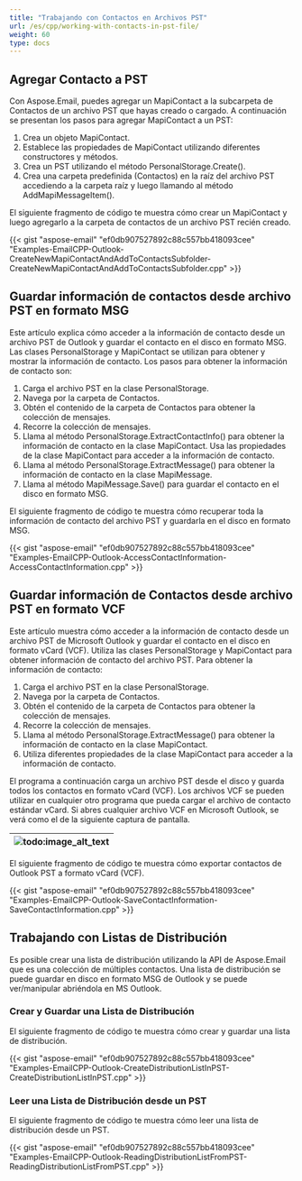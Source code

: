 ```yaml
---
title: "Trabajando con Contactos en Archivos PST"
url: /es/cpp/working-with-contacts-in-pst-file/
weight: 60
type: docs
---
```


## **Agregar Contacto a PST**
Con Aspose.Email, puedes agregar un MapiContact a la subcarpeta de Contactos de un archivo PST que hayas creado o cargado. A continuación se presentan los pasos para agregar MapiContact a un PST:

1. Crea un objeto MapiContact.
1. Establece las propiedades de MapiContact utilizando diferentes constructores y métodos.
1. Crea un PST utilizando el método PersonalStorage.Create().
1. Crea una carpeta predefinida (Contactos) en la raíz del archivo PST accediendo a la carpeta raíz y luego llamando al método AddMapiMessageItem().

El siguiente fragmento de código te muestra cómo crear un MapiContact y luego agregarlo a la carpeta de contactos de un archivo PST recién creado.

{{< gist "aspose-email" "ef0db907527892c88c557bb418093cee" "Examples-EmailCPP-Outlook-CreateNewMapiContactAndAddToContactsSubfolder-CreateNewMapiContactAndAddToContactsSubfolder.cpp" >}}
## **Guardar información de contactos desde archivo PST en formato MSG**
Este artículo explica cómo acceder a la información de contacto desde un archivo PST de Outlook y guardar el contacto en el disco en formato MSG. Las clases PersonalStorage y MapiContact se utilizan para obtener y mostrar la información de contacto. Los pasos para obtener la información de contacto son:

1. Carga el archivo PST en la clase PersonalStorage.
1. Navega por la carpeta de Contactos.
1. Obtén el contenido de la carpeta de Contactos para obtener la colección de mensajes.
1. Recorre la colección de mensajes.
1. Llama al método PersonalStorage.ExtractContactInfo() para obtener la información de contacto en la clase MapiContact. Usa las propiedades de la clase MapiContact para acceder a la información de contacto.
1. Llama al método PersonalStorage.ExtractMessage() para obtener la información de contacto en la clase MapiMessage.
1. Llama al método MapiMessage.Save() para guardar el contacto en el disco en formato MSG.

El siguiente fragmento de código te muestra cómo recuperar toda la información de contacto del archivo PST y guardarla en el disco en formato MSG.

{{< gist "aspose-email" "ef0db907527892c88c557bb418093cee" "Examples-EmailCPP-Outlook-AccessContactInformation-AccessContactInformation.cpp" >}}
## **Guardar información de Contactos desde archivo PST en formato VCF**
Este artículo muestra cómo acceder a la información de contacto desde un archivo PST de Microsoft Outlook y guardar el contacto en el disco en formato vCard (VCF). Utiliza las clases PersonalStorage y MapiContact para obtener información de contacto del archivo PST. Para obtener la información de contacto:

1. Carga el archivo PST en la clase PersonalStorage.
1. Navega por la carpeta de Contactos.
1. Obtén el contenido de la carpeta de Contactos para obtener la colección de mensajes.
1. Recorre la colección de mensajes.
1. Llama al método PersonalStorage.ExtractMessage() para obtener la información de contacto en la clase MapiContact.
1. Utiliza diferentes propiedades de la clase MapiContact para acceder a la información de contacto.

El programa a continuación carga un archivo PST desde el disco y guarda todos los contactos en formato vCard (VCF). Los archivos VCF se pueden utilizar en cualquier otro programa que pueda cargar el archivo de contacto estándar vCard. Si abres cualquier archivo VCF en Microsoft Outlook, se verá como el de la siguiente captura de pantalla.

|![todo:image_alt_text](working-with-contacts-in-pst-file_1.png)|
| :- |
El siguiente fragmento de código te muestra cómo exportar contactos de Outlook PST a formato vCard (VCF).

{{< gist "aspose-email" "ef0db907527892c88c557bb418093cee" "Examples-EmailCPP-Outlook-SaveContactInformation-SaveContactInformation.cpp" >}}
## **Trabajando con Listas de Distribución**
Es posible crear una lista de distribución utilizando la API de Aspose.Email que es una colección de múltiples contactos. Una lista de distribución se puede guardar en disco en formato MSG de Outlook y se puede ver/manipular abriéndola en MS Outlook.
### **Crear y Guardar una Lista de Distribución**
El siguiente fragmento de código te muestra cómo crear y guardar una lista de distribución.

{{< gist "aspose-email" "ef0db907527892c88c557bb418093cee" "Examples-EmailCPP-Outlook-CreateDistributionListInPST-CreateDistributionListInPST.cpp" >}}
### **Leer una Lista de Distribución desde un PST**
El siguiente fragmento de código te muestra cómo leer una lista de distribución desde un PST.

{{< gist "aspose-email" "ef0db907527892c88c557bb418093cee" "Examples-EmailCPP-Outlook-ReadingDistributionListFromPST-ReadingDistributionListFromPST.cpp" >}}